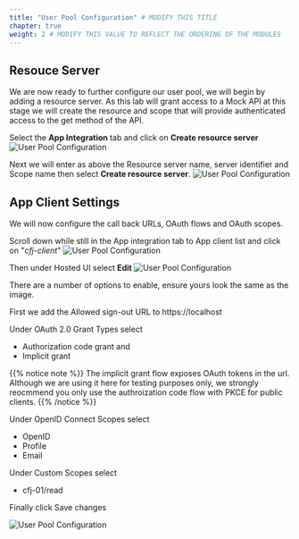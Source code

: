 ```yaml
---
title: "User Pool Configuration" # MODIFY THIS TITLE
chapter: true
weight: 2 # MODIFY THIS VALUE TO REFLECT THE ORDERING OF THE MODULES
---
```


<!-- MORE SUBMODULES CAN BE ADDED TO DIVIDE UP THE SETUP INTO SMALLER SECTIONS -->
<!-- COPY AND PASTE THIS SUBMODULE FILE, RENAME, AND CHANGE THE CONTENTS AS NECESSARY -->

## Resouce Server

We are now ready to further configure our user pool, we will begin by adding a resource server. As this lab will grant access to a Mock API at this stage we will create the resource and scope that will provide authenticated access to the get method of the API.

Select the **App Integration** tab and click on **Create resource server**
![User Pool Configuration](/images/19-user-pool-configuration-01.png)

Next we will enter as above the Resource server name, server identifier and Scope name then select **Create resource server**.
![User Pool Configuration](/images/20-user-pool-configuration-02.png)

## App Client Settings

We will now configure the call back URLs, OAuth flows and OAuth scopes.

Scroll down while still in the App integration tab to App client list and click on "_cfj-client_"
![User Pool Configuration](/images/21-user-pool-configuration-03.png)

Then under Hosted UI select **Edit**
![User Pool Configuration](/images/22-user-pool-configuration-04.png)

There are a number of options to enable, ensure yours look the same as the image.

First we add the Allowed sign-out URL to https://localhost

Under OAuth 2.0 Grant Types select

- Authorization code grant and
- Implicit grant


{{% notice note %}}
The implicit grant flow exposes OAuth tokens in the url. Although we are using it here for testing purposes only, we strongly reocmmend you only use the authroization code flow with PKCE for public clients.
{{% /notice %}}

Under OpenID Connect Scopes select

- OpenID 
- Profile
- Email

Under Custom Scopes select

- cfj-01/read

Finally click Save changes

![User Pool Configuration](/images/23-user-pool-configuration-05.png)